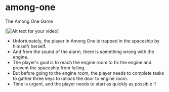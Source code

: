 # among-one
The Among One Game 

[![Alt text for your video](https://media.giphy.com/media/BB8ABMWzgbXnYhmhkY/giphy.gif)]

- Unfortunately, the player in Among One is trapped in the spaceship by himself/ herself.
- And from the sound of the alarm, there is something wrong with the engine.
- The player's goal is to reach the engine room to fix the engine and prevent the spaceship from failing.
- But before going to the engine room, the player needs to complete tasks to gather three keys to unlock the door to engine room.
- Time is urgent, and the player needs to start as quickly as possible !!
